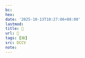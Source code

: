 ```yaml
---
bc:
hex:
date: '2025-10-13T10:27:06+08:00'
lastmod:
title: 􃫸
url: 􃫸
tags: [嬐]
src: DCCV
note:
---
```

